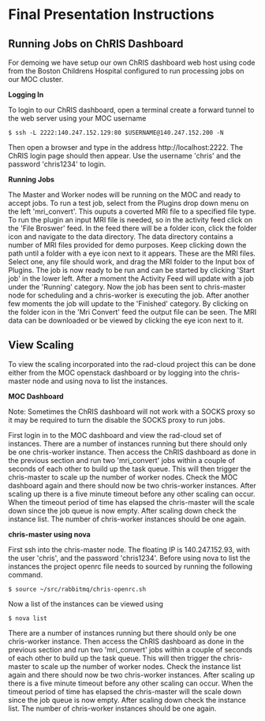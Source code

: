 Final Presentation Instructions
===============================

Running Jobs on ChRIS Dashboard
-------------------------------

For demoing we have setup our own ChRIS dashboard web host using code from the Boston Childrens Hospital
configured to run processing jobs on our MOC cluster.

**Logging In**

To login to our ChRIS dashboard, open a terminal create a forward tunnel to the web server using your MOC username

    $ ssh -L 2222:140.247.152.129:80 $USERNAME@140.247.152.200 -N

Then open a browser and type in the address http://localhost:2222. The ChRIS login page should then appear. Use the
username 'chris' and the password 'chris1234' to login.

**Running Jobs**

The Master and Worker nodes will be running on the MOC and ready to accept jobs. To run a test job, select from the
Plugins drop down menu on the left 'mri_convert'. This ouputs a coverted MRI file to a specified file type. To run the 
plugin an input MRI file is needed, so in the activity feed click on the 'File Broswer' feed. In the feed there will be
a folder icon, click the folder icon and navigate to the data directory. The data directory contains a number of MRI
files provided for demo purposes. Keep clicking down the path until a folder with a eye icon next to it appears. These
are the MRI files. Select one, any file should work, and drag the MRI folder to the Input box of Plugins. The job is now
ready to be run and can be started by clicking 'Start job' in the lower left. After a moment the Activity Feed will 
update with a job under the 'Running' category. Now the job has been sent to chris-master node for scheduling and a
chris-worker is executing the job. After another few moments the job will update to the 'Finished' category. By
clicking on the folder icon in the 'Mri Convert' feed the output file can be seen. The MRI data can be downloaded or be
viewed by clicking the eye icon next to it.

View Scaling
------------

To view the scaling incorporated into the rad-cloud project this can be done either from the MOC openstack dashboard or
by logging into the chris-master node and using nova to list the instances.

**MOC Dashboard**

Note: Sometimes the ChRIS dashboard will not work with a SOCKS proxy so it may be required to turn the disable the SOCKS 
proxy to run jobs. 

First login in to the MOC dashboard and view the rad-cloud set of instances. There are a number of instances
running but there should only be one chris-worker instance. Then access the ChRIS dashboard as done in the 
previous section and run two 'mri_convert' jobs within a couple of seconds of each other to build up the task
queue. This will then trigger the chris-master to scale up the number of worker nodes. Check the MOC dashboard again
and there should now be two chris-worker instances. After scaling up there is a five minute timeout before any other
scaling can occur. When the timeout period of time has elapsed the chris-master will the scale down since the job queue
is now empty. After scaling down check the instance list. The number of chris-worker instances should be one again.


**chris-master using nova**

First ssh into the chris-master node. The floating IP is 140.247.152.93, with the user 'chris', and the password
'chris1234'. Before using nova to list the instances the project openrc file needs to sourced by running the 
following command.

    $ source ~/src/rabbitmq/chris-openrc.sh
    
Now a list of the instances can be viewed using 

    $ nova list

There are a number of instances running but there should only be one chris-worker instance. Then access the 
ChRIS dashboard as done in the previous section and run two 'mri_convert' jobs within a couple of seconds of
each other to build up the task queue. This will then trigger the chris-master to scale up the number of worker 
nodes. Check the instance list again and there should now be two chris-worker instances. After scaling up there 
is a five minute timeout before any other scaling can occur. When the timeout period of time has elapsed the 
chris-master will the scale down since the job queue is now empty. After scaling down check the instance list. The
number of chris-worker instances should be one again.




